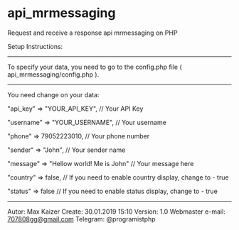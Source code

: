 # api_mrmessaging
Request and receive a response api mrmessaging on PHP

Setup Instructions:

-----------------------------

To specify your data, you need to go to the config.php file ( api_mrmessaging/config.php ).

------------------------------

You need change on your data:

"api_key"    =>   "YOUR_API_KEY", // Your API Key

"username"   =>   "YOUR_USERNAME", // Your username

"phone"      =>   79052223010, // Your phone number

"sender"     =>   "John", // Your sender name

"message"    =>   "Hellow world! Me is John" // Your message here

"country"    =>   false,   // If you need to enable country display, change to - true

"status"     =>   false // If you need to enable status display, change to - true

------------------------------

Autor: Max Kaizer
Create: 30.01.2019 15:10
Version: 1.0
Webmaster e-mail: 707808gg@gmail.com
Telegram: @programistphp
